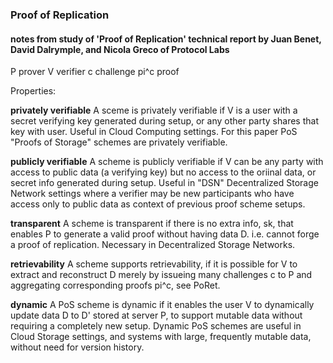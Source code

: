 ### Proof of Replication

#### notes from study of 'Proof of Replication' technical report by Juan Benet, David Dalrymple, and Nicola Greco of Protocol Labs

P prover
V verifier
c challenge
pi^c proof

Properties:

**privately verifiable** A sceme is privately verifiable if V is a user with a secret verifying key generated during setup, or any other party shares that key with user. Useful in Cloud Computing settings.
For this paper PoS "Proofs of Storage" schemes are privately verifiable. 

**publicly verifiable** A scheme is publicly verifiable if V can be any party with access to public data (a verifying key) but no access to the oriinal data, or secret info generated during setup.
Useful in "DSN" Decentralized Storage Network settings where a verifier may be new participants who have access only to public data as context of previous proof scheme setups.

**transparent** A scheme is transparent if there is no extra info, sk, that enables P to generate a valid proof without having data D. i.e. cannot forge a proof of replication.
Necessary in Decentralized Storage Networks.

**retrievability** A scheme supports retrievability, if it is possible for V to extract and reconstruct D merely by issueing many challenges c to P and aggregating corresponding proofs pi^c, see PoRet.

**dynamic** A PoS scheme is dynamic if it enables the user V to dynamically update data D to D' stored at server P, to support mutable data without requiring a completely new setup. Dynamic PoS schemes are useful in Cloud Storage settings, and systems with large, frequently mutable data, without need for version history.
